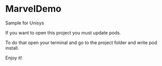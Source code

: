 # MarvelDemo
Sample for Unisys

If you want to open this project you must update pods. 

To do that open your terminal and go to the project folder and write pod install.

Enjoy it!
